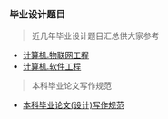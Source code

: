 ### 毕业设计题目

>近几年毕业设计题目汇总供大家参考

* [计算机.物联网工程](计算机.物联网工程.md)
* [计算机.软件工程](计算机.软件工程.md)

>本科毕业论文写作规范

* [本科毕业论文(设计)写作规范](本科毕业论文（设计）写作规范.rar)
